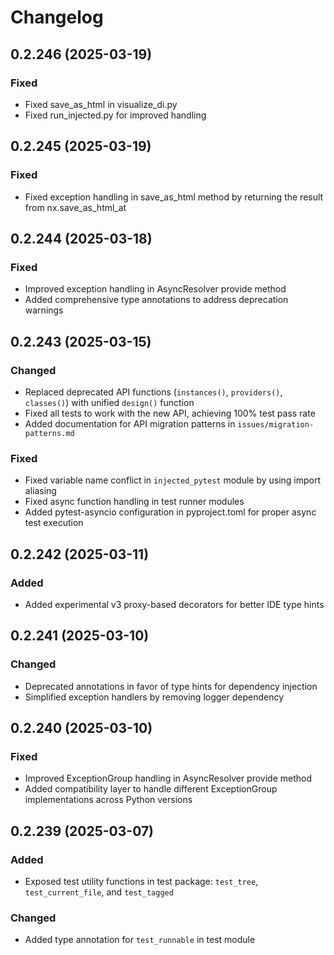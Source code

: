 # Changelog

## 0.2.246 (2025-03-19)

### Fixed
- Fixed save_as_html in visualize_di.py
- Fixed run_injected.py for improved handling

## 0.2.245 (2025-03-19)

### Fixed
- Fixed exception handling in save_as_html method by returning the result from nx.save_as_html_at

## 0.2.244 (2025-03-18)

### Fixed
- Improved exception handling in AsyncResolver provide method
- Added comprehensive type annotations to address deprecation warnings

## 0.2.243 (2025-03-15)

### Changed
- Replaced deprecated API functions (`instances()`, `providers()`, `classes()`) with unified `design()` function
- Fixed all tests to work with the new API, achieving 100% test pass rate
- Added documentation for API migration patterns in `issues/migration-patterns.md`

### Fixed
- Fixed variable name conflict in `injected_pytest` module by using import aliasing
- Fixed async function handling in test runner modules
- Added pytest-asyncio configuration in pyproject.toml for proper async test execution

## 0.2.242 (2025-03-11)

### Added
- Added experimental v3 proxy-based decorators for better IDE type hints

## 0.2.241 (2025-03-10)

### Changed
- Deprecated annotations in favor of type hints for dependency injection
- Simplified exception handlers by removing logger dependency

## 0.2.240 (2025-03-10)

### Fixed
- Improved ExceptionGroup handling in AsyncResolver provide method
- Added compatibility layer to handle different ExceptionGroup implementations across Python versions

## 0.2.239 (2025-03-07)

### Added
- Exposed test utility functions in test package: `test_tree`, `test_current_file`, and `test_tagged`

### Changed
- Added type annotation for `test_runnable` in test module